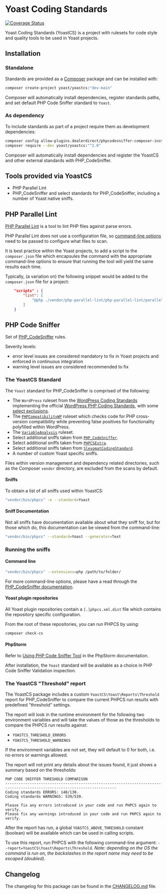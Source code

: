 # Yoast Coding Standards

[![Coverage Status](https://coveralls.io/repos/github/Yoast/yoastcs/badge.svg?branch=develop)](https://coveralls.io/github/Yoast/yoastcs?branch=develop)

Yoast Coding Standards (YoastCS) is a project with rulesets for code style and quality tools to be used in Yoast projects.

## Installation

### Standalone

Standards are provided as a [Composer](https://getcomposer.org/) package and can be installed with:

```bash
composer create-project yoast/yoastcs:"dev-main"
```

Composer will automatically install dependencies, register standards paths, and set default PHP Code Sniffer standard to `Yoast`.

### As dependency

To include standards as part of a project require them as development dependencies:

```bash
composer config allow-plugins.dealerdirect/phpcodesniffer-composer-installer true
composer require --dev yoast/yoastcs:"^2.0"
```

Composer will automatically install dependencies and register the YoastCS and other external standards with PHP_CodeSniffer.

## Tools provided via YoastCS

* PHP Parallel Lint
* PHP_CodeSniffer and select standards for PHP_CodeSniffer, including a number of Yoast native sniffs.


## PHP Parallel Lint

[PHP Parallel Lint](https://github.com/php-parallel-lint/PHP-Parallel-Lint/) is a tool to lint PHP files against parse errors.

PHP Parallel Lint does not use a configuration file, so [command-line options](https://github.com/php-parallel-lint/PHP-Parallel-Lint/#command-line-options) need to be passed to configure what files to scan.

It is best practice within the Yoast projects, to add a script to the `composer.json` file which encapsules the command with the appropriate command-line options to ensure that running the tool will yield the same results each time.

Typically, (a variation on) the following snippet would be added to the `composer.json` file for a project:
```json
    "scripts" : {
        "lint": [
            "@php ./vendor/php-parallel-lint/php-parallel-lint/parallel-lint . -e php --show-deprecated --exclude vendor --exclude .git"
        ]
    }
```


## PHP Code Sniffer

Set of [PHP_CodeSniffer](https://github.com/PHPCSStandards/PHP_CodeSniffer) rules.

Severity levels:

 - error level issues are considered mandatory to fix in Yoast projects and enforced in continuous integration
 - warning level issues are considered recommended to fix

### The YoastCS Standard

The `Yoast` standard for PHP_CodeSniffer is comprised of the following:
* The `WordPress` ruleset from the [WordPress Coding Standards](https://github.com/WordPress/WordPress-Coding-Standards) implementing the official [WordPress PHP Coding Standards](https://make.wordpress.org/core/handbook/coding-standards/php/), with some [select exclusions](https://github.com/Yoast/yoastcs/blob/develop/Yoast/ruleset.xml#L29-L75).
* The [`PHPCompatibilityWP`](https://github.com/PHPCompatibility/PHPCompatibilityWP) ruleset which checks code for PHP cross-version compatibility while preventing false positives for functionality polyfilled within WordPress.
* The [`VariableAnalysis`](https://github.com/sirbrillig/phpcs-variable-analysis/) ruleset.
* Select additional sniffs taken from [`PHP_CodeSniffer`](https://github.com/PHPCSStandards/PHP_CodeSniffer).
* Select additional sniffs taken from [`PHPCSExtra`](https://github.com/PHPCSStandards/PHPCSExtra).
* Select additional sniffs taken from [`SlevomatCodingStandard`](https://github.com/slevomat/coding-standard).
* A number of custom Yoast specific sniffs.

Files within version management and dependency related directories, such as the Composer `vendor` directory, are excluded from the scans by default.

#### Sniffs

To obtain a list of all sniffs used within YoastCS:
```bash
"vendor/bin/phpcs" -e --standard=Yoast
```

#### Sniff Documentation

Not all sniffs have documentation available about what they sniff for, but for those which do, this documentation can be viewed from the command-line:
```bash
"vendor/bin/phpcs" --standard=Yoast --generator=Text
```

### Running the sniffs

#### Command line

```bash
"vendor/bin/phpcs" --extensions=php /path/to/folder/
```

For more command-line options, please have a read through the [PHP_CodeSniffer documentation](https://github.com/PHPCSStandards/PHP_CodeSniffer/wiki/Usage).

#### Yoast plugin repositories

All Yoast plugin repositories contain a `[.]phpcs.xml.dist` file which contains the repository specific configuration.

From the root of these repositories, you can run PHPCS by using:
```bash
composer check-cs
```

#### PhpStorm

Refer to [Using PHP Code Sniffer Tool](https://www.jetbrains.com/phpstorm/help/using-php-code-sniffer-tool.html) in the PhpStorm documentation.

After installation, the `Yoast` standard will be available as a choice in PHP Code Sniffer Validation inspection.

### The YoastCS "Threshold" report

The YoastCS package includes a custom `YoastCS\Yoast\Reports\Threshold` report for PHP_CodeSniffer to compare the current PHPCS run results with predefined "threshold" settings.

The report will look in the runtime environment for the following two environment variables and will take the values of those as the thresholds to compare the PHPCS run results against:
* `YOASTCS_THRESHOLD_ERRORS`
* `YOASTCS_THRESHOLD_WARNINGS`

If the environment variables are not set, they will default to 0 for both, i.e. no errors or warnings allowed.

The report will not print any details about the issues found, it just shows a summary based on the thresholds:
```
PHP CODE SNIFFER THRESHOLD COMPARISON
------------------------------------------------------------------------------------------------------------------------
Coding standards ERRORS: 148/130.
Coding standards WARNINGS: 539/539.

Please fix any errors introduced in your code and run PHPCS again to verify.
Please fix any warnings introduced in your code and run PHPCS again to verify.
```

After the report has run, a global `YOASTCS_ABOVE_THRESHOLD` constant (boolean) will be available which can be used in calling scripts.

To use this report, run PHPCS with the following command-line argument: `--report=YoastCS\Yoast\Reports\Threshold`.
_Note: depending on the OS the command is run on, the backslashes in the report name may need to be escaped (doubled)._


## Changelog

The changelog for this package can be found in the [CHANGELOG.md](https://github.com/Yoast/yoastcs/blob/develop/CHANGELOG.md) file.
